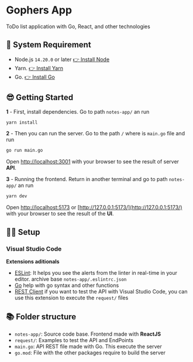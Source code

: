 # Gophers App

ToDo list application with Go, React, and other technologies

## 📜 System Requirement

- Node.js `14.20.0` or later [👉 Install Node](https://nodejs.org/es/download)
- Yarn. [👉 Install Yarn](https://classic.yarnpkg.com/lang/en/docs/install)
- Go. [👉 Install Go](https://go.dev/doc/install)

## 😎 Getting Started

**1** - First, install dependencies. Go to path `notes-app/` an run

```bash
yarn install
```

**2** - Then you can run the server. Go to the path `/` where is `main.go` file and run

```bash
go run main.go
```

Open [http://localhost:3001](http://localhost:3001) with your browser to see the result of server **API**.

**3** - Running the frontend. Return in another terminal and go to path `notes-app/` an run

```bash
yarn dev
```

Open [http://localhost:5173](http://localhost:5173) or [http://127.0.0.1:5173/](http://127.0.0.1:5173/) with your browser to see the result of the **UI**.

## 👨‍💻 Setup

### Visual Studio Code

**Extensions aditionals**

- [ESLint](https://marketplace.visualstudio.com/items?itemName=dbaeumer.vscode-eslint): It helps you see the alerts from the linter in real-time in your editor. archive base `notes-app/.eslintrc.json`
- [Go](https://marketplace.visualstudio.com/items?itemName=golang.Go) help with go syntax and other functions
- [REST Client](https://marketplace.visualstudio.com/items?itemName=humao.rest-client) if you want to test the API with Visual Studio Code, you can use this extension to execute the `request/` files

## 📚 Folder structure

- `notes-app/`: Source code base. Frontend made with **ReactJS**
- `request/`: Examples to test the API and EndPoints
- `main.go`: API REST file made with Go. This execute the server
- `go.mod`: File with the other packages require to build the server
